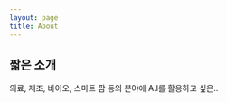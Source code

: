 ```yaml
---
layout: page
title: About
---
```


## 짧은 소개
<p class="message">
  의료, 제조, 바이오, 스마트 팜 등의 분야에 A.I를 활용하고 싶은..
</p>
